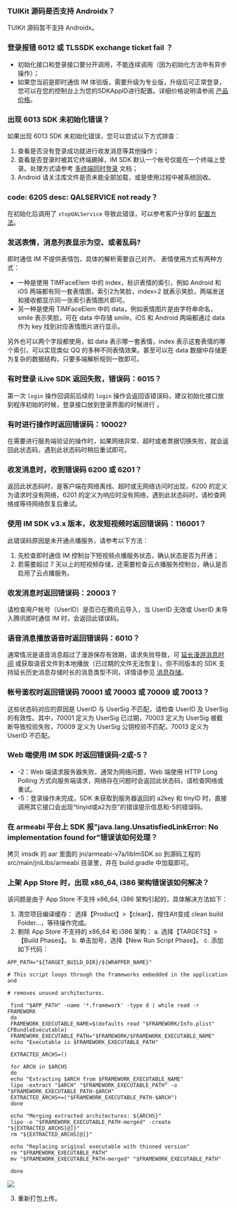 
### TUIKit 源码是否支持 Androidx？
TUIKit 源码暂不支持 Androidx。

### 登录报错 6012 或  TLSSDK exchange ticket fail ？

- 初始化接口和登录接口要分开调用，不能连续调用（因为初始化方法中有异步操作）；
- 如果您当前是即时通信 IM 体验版，需要升级为专业版，升级后可正常登录，您可以在您的控制台上为您的SDKAppID进行配置。详细价格说明请参阅 [产品价格](https://intl.cloud.tencent.com/document/product/1047/34350)。

### 出现 6013 SDK 未初始化错误？

如果出现 6013 SDK 未初始化错误，您可以尝试以下方式排查：
1. 查看是否没有登录成功就进行收发消息等其他操作；
2. 查看是否登录时被其它终端踢掉，IM SDK 默认一个帐号仅能在一个终端上登录。处理方式请参考 [多终端同时登录](https://intl.cloud.tencent.com/document/product/1047/33518#.E5.A4.9A.E7.AB.AF.E7.99.BB.E5.BD.95) 文档；
3. Android 请关注库文件是否未能全部加载，或是使用过程中被系统回收。

### code: 6205 desc: QALSERVICE not ready？

在初始化后调用了 `stopQALService` 导致此错误，可以参考客户分享的 [配置方法](https://blog.csdn.net/qq_16131393/article/details/54895733)。

### 发送表情，消息列表显示为空、或者乱码?

即时通信 IM 不提供表情包，具体的解析需要自己对齐。
表情使用方式有两种方式：
- 一种是使用 TIMFaceElem 中的 index，标识表情的索引，例如 Android 和 iOS 两端都有同一套表情图，索引2为笑脸，index=2 就表示笑脸，两端发送和接收都显示同一张索引表情图片即可。
- 另一种是使用 TIMFaceElem 中的 data，例如表情图片是由字符串命名，smile 表示笑脸，可在 data 中存储 smile，iOS 和 Android 两端都通过 data 作为 key 找到对应表情图片进行显示。

另外也可以两个字段都使用，如 data 表示哪一套表情，index 表示这套表情的哪个索引，可以实现类似 QQ 的多种不同表情效果。甚至可以在 data 数据中存储更为复杂的数据结构，只要多端解析规则一致即可。

### 有时登录 iLive SDK 返回失败，错误码：6015？

第一次 `login` 操作回调前后续的 `login` 操作会返回该错误码，建议初始化接口放到程序初始的时候，登录接口放到登录界面的时候进行 。

### 有时进行操作时返回错误码：10002?

在需要进行服务端验证的操作时，如果网络异常、超时或者票据切换失败，就会返回此状态码，遇到此状态码时稍后重试即可。

### 收发消息时，收到错误码 6200 或 6201？

返回此状态码时，是客户端在网络离线、超时或无网络访问时出现，6200 的定义为请求时没有网络，6201 的定义为响应时没有网络，遇到此状态码时，请检查网络或等待网络恢复后重试。

### 使用 IM SDK v3.x 版本，收发短视频时返回错误码：116001？

此错误码原因是未开通点播服务，请参考以下方法：
1. 先检查即时通信 IM 控制台下短视频点播服务状态，确认状态是否为开通；
2. 若需要超过 7 天以上的短视频存储，还需要检查云点播服务控制台，确认是否启用了云点播服务。

### 收发消息时返回错误码：20003？

请检查用户帐号（UserID）是否已在腾讯云导入，当 UserID 无效或 UserID 未导入腾讯即时通信 IM 时，会返回此错误码。

### 语音消息播放语音时返回错误码：6010？

通常情况是语音消息超过了漫游保存有效期，请求失败导致，可 [延长漫游消息时间](https://intl.cloud.tencent.com/document/product/1047/34419#.E5.8E.86.E5.8F.B2.E6.B6.88.E6.81.AF.E5.AD.98.E5.82.A8.E6.97.B6.E9.95.BF.E9.85.8D.E7.BD.AE) 或获取语音文件到本地播放（已过期的文件无法恢复）。但不同版本的 SDK 支持延长历史消息存储时长的消息类型不同，详情请参见 [消息存储](https://intl.cloud.tencent.com/document/product/1047/33524#MsgType)。

### 帐号鉴权时返回错误码 70001 或 70003 或 70009 或 70013？

这些状态码对应的原因是 UserID 与 UserSig 不匹配，请检查 UserID 及 UserSig 的有效性。其中，70001 定义为 UserSig 已过期，70003 定义为 UserSig 被截断导致校验失败，70009 定义为 UserSig 公钥校验不匹配，70013 定义为 UserID 不匹配。

### Web 端使用 IM SDK 时返回错误码-2或-5？

- \-2：Web 端请求服务器失败，通常为网络问题，Web 端使用 HTTP Long Polling 方式向服务端请求，网络存在问题时会返回此状态码，请检查网络或重试。
- \-5：登录操作未完成，SDK 未获取到服务器返回的 a2key 和 tinyID 时，直接调用其它接口会出现“tinyid或a2为空”的错误提示信息和-5的错误码。

### 在 armeabi 平台上 SDK 报"java.lang.UnsatisfiedLinkError: No implementation found for"错误该如何处理？
拷贝 imsdk 的 aar 里面的 jni/armeabi-v7a/libImSDK.so 到源码工程的 src/main/jniLibs/armeabi 目录里，并在 build.gradle 中加载即可。

### 上架 App Store 时，出现 x86_64, i386 架构错误该如何解决？
该问题是由于 App Store 不支持 x86_64, i386 架构引起的，具体解决方法如下：
1. 清空项目编译缓存：
 选择【Product】>【clean】，按住Alt变成 clean build Folder...，等待操作完成。
2. 剔除 App Store 不支持的 x86_64 和 i386 架构：
 a. 选择【TARGETS】>【Build Phases】。
 b. 单击加号，选择【New Run Script Phase】。
 c. 添加如下代码：
 
```
APP_PATH="${TARGET_BUILD_DIR}/${WRAPPER_NAME}"  

# This script loops through the frameworks embedded in the application and  

# removes unused architectures.  

 find "$APP_PATH" -name '*.framework' -type d | while read -r FRAMEWORK  
 do  
 FRAMEWORK_EXECUTABLE_NAME=$(defaults read "$FRAMEWORK/Info.plist" CFBundleExecutable)  
 FRAMEWORK_EXECUTABLE_PATH="$FRAMEWORK/$FRAMEWORK_EXECUTABLE_NAME"  
 echo "Executable is $FRAMEWORK_EXECUTABLE_PATH"  

 EXTRACTED_ARCHS=()  

 for ARCH in $ARCHS  
 do  
 echo "Extracting $ARCH from $FRAMEWORK_EXECUTABLE_NAME"  
 lipo -extract "$ARCH" "$FRAMEWORK_EXECUTABLE_PATH" -o "$FRAMEWORK_EXECUTABLE_PATH-$ARCH"  
 EXTRACTED_ARCHS+=("$FRAMEWORK_EXECUTABLE_PATH-$ARCH")  
 done  

 echo "Merging extracted architectures: ${ARCHS}"  
 lipo -o "$FRAMEWORK_EXECUTABLE_PATH-merged" -create "${EXTRACTED_ARCHS[@]}"  
 rm "${EXTRACTED_ARCHS[@]}"  

 echo "Replacing original executable with thinned version"  
 rm "$FRAMEWORK_EXECUTABLE_PATH"  
 mv "$FRAMEWORK_EXECUTABLE_PATH-merged" "$FRAMEWORK_EXECUTABLE_PATH"  

 done
```

 ![](https://main.qcloudimg.com/raw/f343cb4d7674d58623dfa0097d2c6484.png)

3. 重新打包上传。
